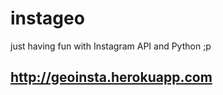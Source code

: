 instageo
========

just having fun with Instagram API and Python ;p

## http://geoinsta.herokuapp.com
